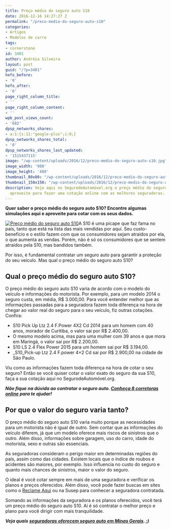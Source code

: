 ```yaml
---
title: Preço médio do seguro auto S10
date: 2016-12-16 14:27:27 Z
permalink: "/preco-medio-do-seguro-auto-s10"
categories:
- Artigos
- Modelos de carro
tags:
- cornerstone
id: 3401
author: Andréia Silveira
layout: post
guid: "/?p=3401"
hefo_before:
- '0'
hefo_after:
- '0'
page_right_column_title:
- ''
page_right_column_content:
- ''
wpb_post_views_count:
- '682'
dpsp_networks_shares:
- a:1:{s:11:"google-plus";i:0;}
dpsp_networks_shares_total:
- '0'
dpsp_networks_shares_last_updated:
- '1515437115'
image: "/wp-content/uploads/2016/12/preco-medio-do-seguro-auto-s10.jpg"
image_width: '980'
image_height: '480'
thumbnail_80x80: "/wp-content/uploads/2016/12/preco-medio-do-seguro-auto-s10-80x80.jpg"
thumbnail_150x150: "/wp-content/uploads/2016/12/preco-medio-do-seguro-auto-s10-150x150.jpg"
description: Veja aqui no SegurodeAutomóvel.org o preço médio do seguro auto S10 e
  aproveite para fazer uma cotação online com as melhores seguradoras.
---
```


**Quer saber o preço médio do seguro auto S10? Encontre algumas simulações aqui e aproveite para cotar com os seus dados.**

[<img class="alignleft wp-image-3402 size-medium" title="Preço médio do seguro auto S10" src="/wp-content/uploads/2016/12/preco-medio-do-seguro-auto-s10-250x122.jpg" alt="Preço médio do seguro auto S10" width="250" height="122" srcset="/wp-content/uploads/2016/12/preco-medio-do-seguro-auto-s10-250x122.jpg 250w, /wp-content/uploads/2016/12/preco-medio-do-seguro-auto-s10-768x376.jpg 768w, /wp-content/uploads/2016/12/preco-medio-do-seguro-auto-s10-700x343.jpg 700w, /wp-content/uploads/2016/12/preco-medio-do-seguro-auto-s10-120x59.jpg 120w, /wp-content/uploads/2016/12/preco-medio-do-seguro-auto-s10.jpg 980w" sizes="(max-width: 250px) 100vw, 250px" />](/wp-content/uploads/2016/12/preco-medio-do-seguro-auto-s10.jpg)A S10 é uma picape que faz fama no país, tanto que está na lista das mais vendidas por aqui. Seu custo-benefício e o estilo fazem com que os consumidores sejam atraídos por ela, o que aumenta as vendas. Porém, não é só os consumidores que se sentem atraídos pela S10, mas bandidos também.

Por isso, é fundamental contratar um seguro auto para garantir a proteção do seu veículo. Mas qual o preço médio do seguro auto S10?

## Qual o preço médio do seguro auto S10?

O preço médio do seguro auto S10 varia de acordo com o modelo do veículo e informações do motorista. Por exemplo, para um modelo 2014 o seguro custa, em média, R$ 3.000,00. Para você entender melhor que as informações passadas para a seguradora fazem toda diferença na hora de chegar ao valor real do seguro para o seu veículo, fiz outras cotações. Confira:

  * S10 Pick Up Ltz 2.4 F.Power 4X2 Cd 2014 para um homem com 40 anos, morador de Curitiba, o valor sai por R$ 2.400,00.
  * O mesmo modelo acima, mas para uma mulher com 39 anos e que mora em Maringá, o valor sai por R$ 2.200,00.
  * S10 LS 2.4 Flex Power 2015 para um homem sai por R$ 3.194,00.
  * _S10_Pick-up Ltz 2.4 F.power 4&#215;2 Cd sai por R$ 2.900,00 na cidade de São Paulo.

Viu como as informações fazem toda diferença na hora de cotar o seu seguro? Então se você quiser cotar o valor exato do seguro da sua S10, faça a sua cotação aqui no SegurodeAutomóvel.org.

**_Não fique na dúvida ao contratar o seguro auto. <a href="/conheca-8-corretoras-online-de-seguro-auto" target="_blank">Conheça 8 corretoras online</a> para te ajudar!_** 

## Por que o valor do seguro varia tanto?

O preço médio do seguro auto S10 varia muito porque as necessidades para um motorista não é igual de outro. Sem contar que as informações do veículo diferem, já que um modelo oferece mais riscos de sinistros que o outro. Além disso, informações sobre garagem, uso do carro, idade do motorista, sexo e outras são essenciais.

As seguradoras consideram o perigo maior em determinadas regiões do país, assim como das cidades. Existem locais que o índice de roubos e acidentes são maiores, por exemplo. Isso influencia no custo do seguro e quanto mais chances de sinistros, maior o valor do seguro.

O ideal é você cotar sempre em mais de uma seguradora e verificar os planos e preços oferecidos. Além disso, você pode fazer buscas em sites como o <a href="http://www.reclameaqui.com.br/" target="_blank">Reclame Aqui</a> ou na Susep para conhecer a seguradora contratada.

Somando as informações da seguradora e os planos oferecidos, você terá um preço médio do seguro auto S10. Aí é só contratar o melhor preço e plano para você dirigir com mais tranquilidade.

**_Veja quais <a href="/seguro-auto-em-minas-gerais" target="_blank">seguradoras oferecem seguro auto em Minas Gerais</a>. ;)_**